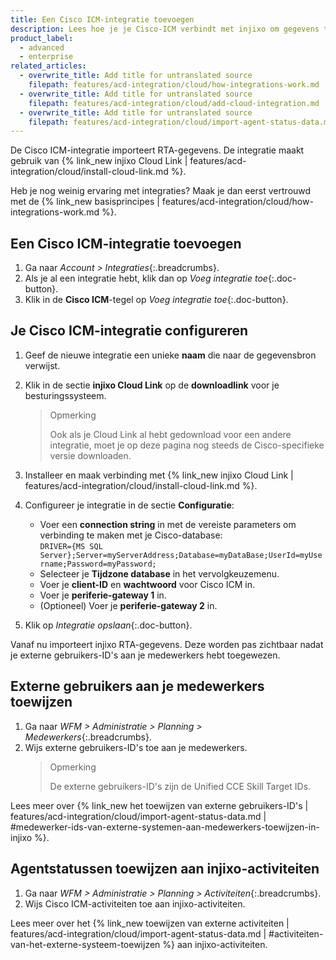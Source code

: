 ```yaml
---
title: Een Cisco ICM-integratie toevoegen
description: Lees hoe je je Cisco-ICM verbindt met injixo om gegevens te importeren.
product_label:
  - advanced
  - enterprise
related_articles:
  - overwrite_title: Add title for untranslated source
    filepath: features/acd-integration/cloud/how-integrations-work.md
  - overwrite_title: Add title for untranslated source
    filepath: features/acd-integration/cloud/add-cloud-integration.md
  - overwrite_title: Add title for untranslated source
    filepath: features/acd-integration/cloud/import-agent-status-data.md
---
```


De Cisco ICM-integratie importeert RTA-gegevens. De integratie maakt gebruik van {% link_new injixo Cloud Link | features/acd-integration/cloud/install-cloud-link.md %}.

Heb je nog weinig ervaring met integraties? Maak je dan eerst vertrouwd met de {% link_new basisprincipes | features/acd-integration/cloud/how-integrations-work.md %}.

## Een Cisco ICM-integratie toevoegen

1. Ga naar _Account > Integraties_{:.breadcrumbs}.
2. Als je al een integratie hebt, klik dan op _Voeg integratie toe_{:.doc-button}.
3. Klik in de **Cisco ICM**-tegel op _Voeg integratie toe_{:.doc-button}.

## Je Cisco ICM-integratie configureren

1. Geef de nieuwe integratie een unieke **naam** die naar de gegevensbron verwijst.
2. Klik in de sectie **injixo Cloud Link** op de **downloadlink** voor je besturingssysteem.<br>
   > Opmerking
   >
   > Ook als je Cloud Link al hebt gedownload voor een andere integratie, moet je op deze pagina nog steeds de Cisco-specifieke versie downloaden.
3. Installeer en maak verbinding met {% link_new injixo Cloud Link | features/acd-integration/cloud/install-cloud-link.md %}.<br>
4. Configureer je integratie in de sectie **Configuratie**:

   - Voer een **connection string** in met de vereiste parameters om verbinding te maken met je Cisco-database:   
   `DRIVER={MS SQL Server};Server=myServerAddress;Database=myDataBase;UserId=myUsername;Password=myPassword;`
   - Selecteer je **Tijdzone database** in het vervolgkeuzemenu.
   - Voer je **client-ID** en **wachtwoord** voor Cisco ICM in.
   - Voer je **periferie-gateway 1** in.
   - (Optioneel) Voer je **periferie-gateway 2** in.

4. Klik op _Integratie opslaan_{:.doc-button}.

Vanaf nu importeert injixo RTA-gegevens. Deze worden pas zichtbaar nadat je externe gebruikers-ID's aan je medewerkers hebt toegewezen.

## Externe gebruikers aan je medewerkers toewijzen

1. Ga naar _WFM > Administratie > Planning > Medewerkers_{:.breadcrumbs}.
2. Wijs externe gebruikers-ID's toe aan je medewerkers.
   > Opmerking
   >
   > De externe gebruikers-ID's zijn de Unified CCE Skill Target IDs.

Lees meer over {% link_new het toewijzen van externe gebruikers-ID's | features/acd-integration/cloud/import-agent-status-data.md | #medewerker-ids-van-externe-systemen-aan-medewerkers-toewijzen-in-injixo %}.

## Agentstatussen toewijzen aan injixo-activiteiten

1. Ga naar _WFM > Administratie > Planning > Activiteiten_{:.breadcrumbs}.
2. Wijs Cisco ICM-activiteiten toe aan injixo-activiteiten.

Lees meer over het {% link_new toewijzen van externe activiteiten | features/acd-integration/cloud/import-agent-status-data.md | #activiteiten-van-het-externe-systeem-toewijzen %} aan injixo-activiteiten.
